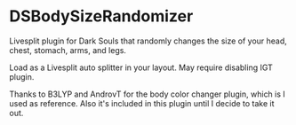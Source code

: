 # DSBodySizeRandomizer

Livesplit plugin for Dark Souls that randomly changes the size of your head, chest, stomach, arms, and legs.

Load as a Livesplit auto splitter in your layout. May require disabling IGT plugin.

Thanks to B3LYP and AndrovT for the body color changer plugin, which is I used as reference. Also it's included in this plugin until I decide to take it out.